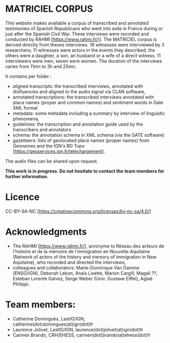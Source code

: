 # MATRICIEL CORPUS

This website makes available a corpus of transcribed and annotated testimonies of Spanish Republicans who went into exile in France during or just after the Spanish Civil War. These interviews were recorded and conducted by RAHMI [https://www.rahmi.fr/)]. The MATRICIEL corpus is derived directly from theses interviews. 18 witnesses were interviewed by 3 researchers; 11 witnesses were actors in the events they described, the others were a daughter, a son, an husband or a wife of a direct witness. 11 interviewers were men, seven were women. The duration of the interviews varies from 11mn to 3h and 25mn.

It contains per folder :
- aligned transcripts: the transcribed interviews, annotated with disfluencies and aligned to the audio signal via CLAN software,
- annotated transcriptions: the transcribed interviews annotated with place names (proper and common names) and sentiment words in Gate XML format
- metadata: some metadata including a summary by interview of linguistic phenomena,
- guidelines: the transcription and annotation guide used by the transcribers and annotators
- schema: the annotation schema in XML schema (via the GATE software)
- gazetteers: lists of geolocated place names (proper names) from Geonames and the IGN's BD Topo [https://geoservices.ign.fr/telechargement].

The audio files can be shared upon request.

**This work is in progress. Do not hesitate to contact the team members for further information.**

# Licence
CC-BY-SA-NC [https://creativecommons.org/licenses/by-nc-sa/4.0/]

# Acknowledgments
 - The RAHMI [https://www.rahmi.fr/], acronyme to Réseau des acteurs de l'histoire et de la mémoire de l'immigration en Nouvelle-Aquitaine (Network of actors of the history and memory of immigration in New Aquitaine), who recorded and directed the interviews,
- colleagues and collaborators: Marie-Dominique Van Damme (ENSG/IGN), Deborah Lebon, Anaïs Lisette, Marion Cargill, Magali ??, Esteban Lorente Galvez, Serge Weber (Univ. Gustave Eiffel), Aglaé Philippi.

# Team members:
- Catherine Dominguès, LastIG/IGN, catherine(dot)domingues(at)ign(dot)fr
- Laurence Jolivet, LastIG/IGN, laurence(dot)jolivet(at)ign(dot)fr
- Carmen Brando, CRH/EHESS, carmen(dot)brando(at)ehess(dot)fr
